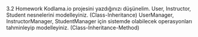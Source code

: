 3.2 Homework
Kodlama.io projesini yazdığınızı düşünelim.
User, Instructor, Student nesnelerini modelleyiniz. (Class-Inheritance)
UserManager, InstructorManager, StudentManager için sistemde olabilecek operasyonları tahminleyip modelleyiniz. (Class-Inheritance-Method)

